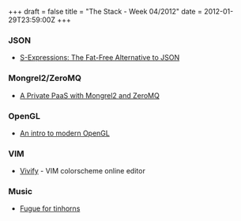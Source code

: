+++
draft = false
title = "The Stack - Week 04/2012"
date = 2012-01-29T23:59:00Z
+++



### JSON

 - [S-Expressions: The Fat-Free Alternative to JSON][sexp-json]

[sexp-json]: http://shinkirou.org/blog/2010/06/s-expressions-the-fat-free-alternative-to-json/

### Mongrel2/ZeroMQ

 - [A Private PaaS with Mongrel2 and ZeroMQ][m2-zmq-paas]

[m2-zmq-paas]: http://notes.ceondo.com/mongrel2-zmq-paas/

### OpenGL

 - [An intro to modern OpenGL][modern-ogl]

[modern-ogl]: http://duriansoftware.com/joe/An-intro-to-modern-OpenGL.-Chapter-1:-The-Graphics-Pipeline.html

### VIM

 - [Vivify][vivify] - VIM colorscheme online editor

[vivify]: http://bytefluent.com/vivify/

### Music

 - [Fugue for tinhorns](http://www.youtube.com/watch?v=NxAX74gM8DY)